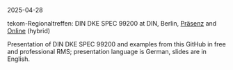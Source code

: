 2025-04-28

tekom-Regionaltreffen: DIN DKE SPEC 99200 at DIN, Berlin, [Präsenz](https://www.tekom.de/meine-tekom/regionalgruppen/regionalgruppe-berlin-brandenburg/veranstaltungen-rg-berlin-brandenburg/din-dke-spec-99200-austauschformat-fuer-oeffentlich-verfuegbare-normen-praesenz-andreas-wernicke-din-solutions-gmbh) and [Online](https://www.tekom.de/meine-tekom/regionalgruppen/regionalgruppe-berlin-brandenburg/veranstaltungen-rg-berlin-brandenburg/din-dke-spec-99200-austauschformat-fuer-oeffentlich-verfuegbare-normen-online-andreas-wernicke-din-solutions-gmbh) (hybrid)

Presentation of DIN DKE SPEC 99200 and examples from this GitHub in free and professional RMS; presentation language is German, slides are in English.
